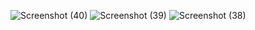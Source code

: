 ![Screenshot (40)](https://user-images.githubusercontent.com/101548454/160853875-aa93bcf5-dc32-4af1-890b-589e0ac09312.png)
![Screenshot (39)](https://user-images.githubusercontent.com/101548454/160853895-a2e03c93-606e-48d8-8945-1707ab826d02.png)
![Screenshot (38)](https://user-images.githubusercontent.com/101548454/160853908-e8c405f8-47c9-42f6-9fee-0f08458c6de5.png)
